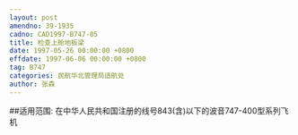 ```yaml
---
layout: post
amendno: 39-1935
cadno: CAD1997-B747-05
title: 检查上舱地板梁
date: 1997-05-26 00:00:00 +0800
effdate: 1997-06-06 00:00:00 +0800
tag: B747
categories: 民航华北管理局适航处
author: 张森
---
```


##适用范围:
在中华人民共和国注册的线号843(含)以下的波音747-400型系列飞机

